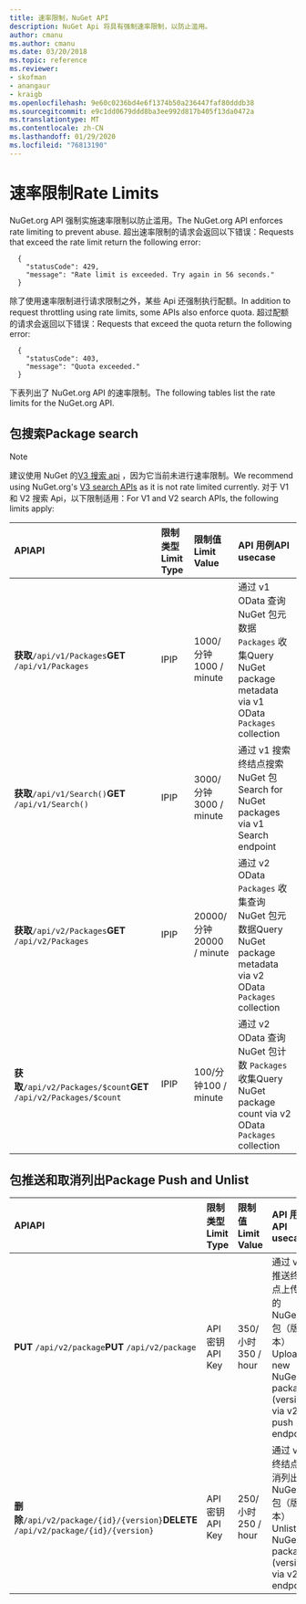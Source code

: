 ```yaml
---
title: 速率限制，NuGet API
description: NuGet Api 将具有强制速率限制，以防止滥用。
author: cmanu
ms.author: cmanu
ms.date: 03/20/2018
ms.topic: reference
ms.reviewer:
- skofman
- anangaur
- kraigb
ms.openlocfilehash: 9e60c0236bd4e6f1374b50a236447faf80dddb38
ms.sourcegitcommit: e9c1dd0679ddd8ba3ee992d817b405f13da0472a
ms.translationtype: MT
ms.contentlocale: zh-CN
ms.lasthandoff: 01/29/2020
ms.locfileid: "76813190"
---
```

# <a name="rate-limits"></a><span data-ttu-id="a243f-103">速率限制</span><span class="sxs-lookup"><span data-stu-id="a243f-103">Rate Limits</span></span>

<span data-ttu-id="a243f-104">NuGet.org API 强制实施速率限制以防止滥用。</span><span class="sxs-lookup"><span data-stu-id="a243f-104">The NuGet.org API enforces rate limiting to prevent abuse.</span></span> <span data-ttu-id="a243f-105">超出速率限制的请求会返回以下错误：</span><span class="sxs-lookup"><span data-stu-id="a243f-105">Requests that exceed the rate limit return the following error:</span></span> 

  ~~~
    {
      "statusCode": 429,
      "message": "Rate limit is exceeded. Try again in 56 seconds."
    }
  ~~~

<span data-ttu-id="a243f-106">除了使用速率限制进行请求限制之外，某些 Api 还强制执行配额。</span><span class="sxs-lookup"><span data-stu-id="a243f-106">In addition to request throttling using rate limits, some APIs also enforce quota.</span></span> <span data-ttu-id="a243f-107">超过配额的请求会返回以下错误：</span><span class="sxs-lookup"><span data-stu-id="a243f-107">Requests that exceed the quota return the following error:</span></span>

  ~~~
    {
      "statusCode": 403,
      "message": "Quota exceeded."
    }
  ~~~

<span data-ttu-id="a243f-108">下表列出了 NuGet.org API 的速率限制。</span><span class="sxs-lookup"><span data-stu-id="a243f-108">The following tables list the rate limits for the NuGet.org API.</span></span>

## <a name="package-search"></a><span data-ttu-id="a243f-109">包搜索</span><span class="sxs-lookup"><span data-stu-id="a243f-109">Package search</span></span>

> [!Note]
> <span data-ttu-id="a243f-110">建议使用 NuGet 的[V3 搜索 api](search-query-service-resource.md) ，因为它当前未进行速率限制。</span><span class="sxs-lookup"><span data-stu-id="a243f-110">We recommend using NuGet.org's [V3 search APIs](search-query-service-resource.md) as it is not rate limited currently.</span></span> <span data-ttu-id="a243f-111">对于 V1 和 V2 搜索 Api，以下限制适用：</span><span class="sxs-lookup"><span data-stu-id="a243f-111">For V1 and V2 search APIs, the following limits apply:</span></span>

| <span data-ttu-id="a243f-112">API</span><span class="sxs-lookup"><span data-stu-id="a243f-112">API</span></span> | <span data-ttu-id="a243f-113">限制类型</span><span class="sxs-lookup"><span data-stu-id="a243f-113">Limit Type</span></span> | <span data-ttu-id="a243f-114">限制值</span><span class="sxs-lookup"><span data-stu-id="a243f-114">Limit Value</span></span> | <span data-ttu-id="a243f-115">API 用例</span><span class="sxs-lookup"><span data-stu-id="a243f-115">API usecase</span></span> |
|:---|:---|:---|:---|
<span data-ttu-id="a243f-116">**获取**`/api/v1/Packages`</span><span class="sxs-lookup"><span data-stu-id="a243f-116">**GET** `/api/v1/Packages`</span></span> | <span data-ttu-id="a243f-117">IP</span><span class="sxs-lookup"><span data-stu-id="a243f-117">IP</span></span> | <span data-ttu-id="a243f-118">1000/分钟</span><span class="sxs-lookup"><span data-stu-id="a243f-118">1000 / minute</span></span> | <span data-ttu-id="a243f-119">通过 v1 OData 查询 NuGet 包元数据 `Packages` 收集</span><span class="sxs-lookup"><span data-stu-id="a243f-119">Query NuGet package metadata via v1 OData `Packages` collection</span></span> |
<span data-ttu-id="a243f-120">**获取**`/api/v1/Search()`</span><span class="sxs-lookup"><span data-stu-id="a243f-120">**GET** `/api/v1/Search()`</span></span> | <span data-ttu-id="a243f-121">IP</span><span class="sxs-lookup"><span data-stu-id="a243f-121">IP</span></span> | <span data-ttu-id="a243f-122">3000/分钟</span><span class="sxs-lookup"><span data-stu-id="a243f-122">3000 / minute</span></span> | <span data-ttu-id="a243f-123">通过 v1 搜索终结点搜索 NuGet 包</span><span class="sxs-lookup"><span data-stu-id="a243f-123">Search for NuGet packages via v1 Search endpoint</span></span> | 
<span data-ttu-id="a243f-124">**获取**`/api/v2/Packages`</span><span class="sxs-lookup"><span data-stu-id="a243f-124">**GET** `/api/v2/Packages`</span></span> | <span data-ttu-id="a243f-125">IP</span><span class="sxs-lookup"><span data-stu-id="a243f-125">IP</span></span> | <span data-ttu-id="a243f-126">20000/分钟</span><span class="sxs-lookup"><span data-stu-id="a243f-126">20000 / minute</span></span> | <span data-ttu-id="a243f-127">通过 v2 OData `Packages` 收集查询 NuGet 包元数据</span><span class="sxs-lookup"><span data-stu-id="a243f-127">Query NuGet package metadata via v2 OData `Packages` collection</span></span> | 
<span data-ttu-id="a243f-128">**获取**`/api/v2/Packages/$count`</span><span class="sxs-lookup"><span data-stu-id="a243f-128">**GET** `/api/v2/Packages/$count`</span></span> | <span data-ttu-id="a243f-129">IP</span><span class="sxs-lookup"><span data-stu-id="a243f-129">IP</span></span> | <span data-ttu-id="a243f-130">100/分钟</span><span class="sxs-lookup"><span data-stu-id="a243f-130">100 / minute</span></span> | <span data-ttu-id="a243f-131">通过 v2 OData 查询 NuGet 包计数 `Packages` 收集</span><span class="sxs-lookup"><span data-stu-id="a243f-131">Query NuGet package count via v2 OData `Packages` collection</span></span> | 

## <a name="package-push-and-unlist"></a><span data-ttu-id="a243f-132">包推送和取消列出</span><span class="sxs-lookup"><span data-stu-id="a243f-132">Package Push and Unlist</span></span>

| <span data-ttu-id="a243f-133">API</span><span class="sxs-lookup"><span data-stu-id="a243f-133">API</span></span> | <span data-ttu-id="a243f-134">限制类型</span><span class="sxs-lookup"><span data-stu-id="a243f-134">Limit Type</span></span> | <span data-ttu-id="a243f-135">限制值</span><span class="sxs-lookup"><span data-stu-id="a243f-135">Limit Value</span></span> | <span data-ttu-id="a243f-136">API 用例</span><span class="sxs-lookup"><span data-stu-id="a243f-136">API usecase</span></span> | 
|:---|:---|:---|:--- |
<span data-ttu-id="a243f-137">**PUT** `/api/v2/package`</span><span class="sxs-lookup"><span data-stu-id="a243f-137">**PUT** `/api/v2/package`</span></span> | <span data-ttu-id="a243f-138">API 密钥</span><span class="sxs-lookup"><span data-stu-id="a243f-138">API Key</span></span> | <span data-ttu-id="a243f-139">350/小时</span><span class="sxs-lookup"><span data-stu-id="a243f-139">350 / hour</span></span> | <span data-ttu-id="a243f-140">通过 v2 推送终结点上传新的 NuGet 包（版本）</span><span class="sxs-lookup"><span data-stu-id="a243f-140">Upload a new NuGet package (version) via v2 push endpoint</span></span> 
<span data-ttu-id="a243f-141">**删除**`/api/v2/package/{id}/{version}`</span><span class="sxs-lookup"><span data-stu-id="a243f-141">**DELETE** `/api/v2/package/{id}/{version}`</span></span> | <span data-ttu-id="a243f-142">API 密钥</span><span class="sxs-lookup"><span data-stu-id="a243f-142">API Key</span></span> | <span data-ttu-id="a243f-143">250/小时</span><span class="sxs-lookup"><span data-stu-id="a243f-143">250 / hour</span></span> | <span data-ttu-id="a243f-144">通过 v2 终结点取消列出 NuGet 包（版本）</span><span class="sxs-lookup"><span data-stu-id="a243f-144">Unlist a NuGet package (version) via v2 endpoint</span></span> 
